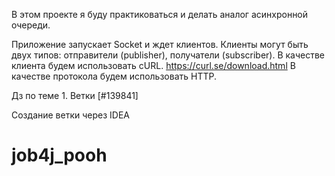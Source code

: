 В этом проекте я буду практиковаться и делать аналог асинхронной очереди.

Приложение запускает Socket и ждет клиентов.
Клиенты могут быть двух типов: отправители (publisher), получатели (subscriber).
В качестве клиента будем использовать cURL. https://curl.se/download.html
В качестве протокола будем использовать HTTP.

Дз по теме 1. Ветки [#139841]

Создание ветки через IDEA
# job4j_pooh
